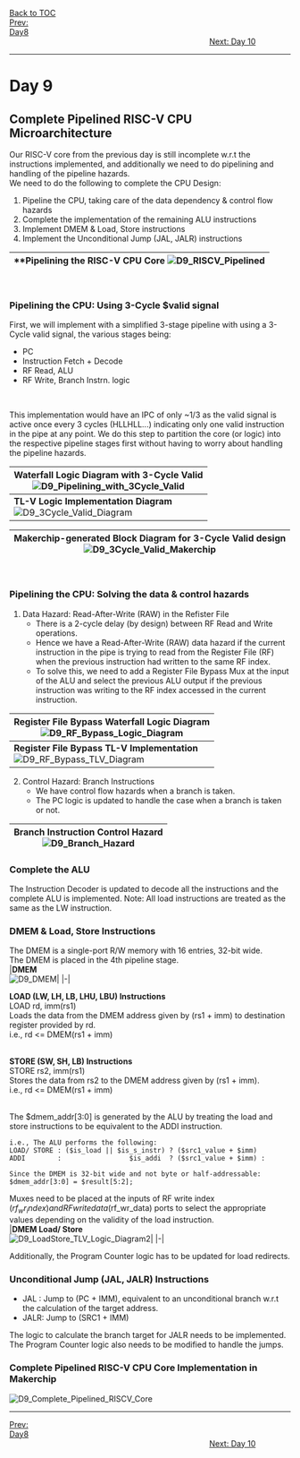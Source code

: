 [Back to TOC](../README.md)  
[Prev: Day8](Day8.md)$~~~~~~~~~~~~~~~~~~~~~~~~~~~~~~~~~~~~~~~~~~~~~~~~~~~~~~~~~~~~~~~~~~~~~~~~~~~~~~~~~~~~~~~~~~~~~~~~~~~~~~~~~~~~~~~~~~~~~~~~~~~~~~~~~~~~~~~~~~~~~~~~~~~~~~~~~~~~~~~~~~~~~~~~~~~~~~~~~~~~~~~~~~~~~~~~~~~~~~~~~~~~~~~~~~$[Next: Day 10](Day_10.md)  
_________________________________________________________________________________________________________  
# Day 9
## Complete Pipelined RISC-V CPU Microarchitecture
Our RISC-V core from the previous day is still incomplete w.r.t the instructions implemented, and additionally we need to do pipelining and handling of the pipeline hazards.  
We need to do the following to complete the CPU Design:
  1) Pipeline the CPU, taking care of the data dependency & control flow hazards
  2) Complete the implementation of the remaining ALU instructions
  3) Implement DMEM & Load, Store instructions
  4) Implement the Unconditional Jump (JAL, JALR) instructions

|**Pipelining the RISC-V CPU Core ![D9_RISCV_Pipelined](/docs/images/D9_RISCV_Pipelined.png)|
|-|
<br>

### Pipelining the CPU: Using 3-Cycle $valid signal
First, we will implement with a simplified 3-stage pipeline with using a 3-Cycle valid signal, the various stages being:  
  * PC
  * Instruction Fetch + Decode
  * RF Read, ALU
  * RF Write, Branch Instrn. logic
<br>

This implementation would have an IPC of only ~1/3 as the valid signal is active once every 3 cycles (HLLHLL...) indicating only one valid instruction in the pipe at any point. We do this step to partition the core (or logic) into the respective pipeline stages first without having to worry about handling the pipeline hazards.   

|**Waterfall Logic Diagram with 3-Cycle Valid**<br>  ![D9_Pipelining_with_3Cycle_Valid](/docs/images/D9_Pipelining_with_3Cycle_Valid.png)|
|-|
|**TL-V Logic Implementation Diagram**<br>  ![D9_3Cycle_Valid_Diagram](/docs/images/D9_3Cycle_Valid_Diagram.png)|

|**Makerchip-generated Block Diagram for 3-Cycle Valid design**<br>  ![D9_3Cycle_Valid_Makerchip](/docs/images/D9_3Cycle_Valid_Makerchip.png)|
|-|
<br>

### Pipelining the CPU: Solving the data & control hazards
  1) Data Hazard: Read-After-Write (RAW) in the Refister File
      * There is a 2-cycle delay (by design) between RF Read and Write operations.
      * Hence we have a Read-After-Write (RAW) data hazard if the current instruction in the pipe is trying to read from the Register File (RF) when the previous instruction had written to the same RF index.
      * To solve this, we need to add a Register File Bypass Mux at the input of the ALU and select the previous ALU output if the previous instruction was writing to the RF index accessed in the current instruction.

  |**Register File Bypass Waterfall Logic Diagram**<br>  ![D9_RF_Bypass_Logic_Diagram](/docs/images/D9_RF_Bypass_Logic_Diagram.png)|
  |-|
  |**Register File Bypass TL-V Implementation**<br>  ![D9_RF_Bypass_TLV_Diagram](/docs/images/D9_RF_Bypass_TLV_Diagram.png)|

  2) Control Hazard: Branch Instructions
      * We have control flow hazards when a branch is taken.
      * The PC logic is updated to handle the case when a branch is taken or not.
  
  |**Branch Instruction Control Hazard**<br>  ![D9_Branch_Hazard](/docs/images/D9_Branch_Hazard.png)|
  |-|

### Complete the ALU
The Instruction Decoder is updated to decode all the instructions and the complete ALU is implemented.
Note: All load instructions are treated as the same as the LW instruction. 

### DMEM & Load, Store Instructions
The DMEM is a single-port R/W memory with 16 entries, 32-bit wide.  
The DMEM is placed in the 4th pipeline stage.  
|**DMEM**<br>  ![D9_DMEM](/docs/images/D9_DMEM.png)|
|-|

**LOAD (LW, LH, LB, LHU, LBU) Instructions**  
LOAD rd, imm(rs1)  
Loads the data from the DMEM address given by (rs1 + imm) to destination register provided by rd.  
i.e., rd <= DMEM(rs1 + imm)  
<br>

**STORE (SW, SH, LB) Instructions**  
STORE rs2, imm(rs1)  
Stores the data from rs2 to the DMEM address given by (rs1 + imm).  
i.e., rd <= DMEM(rs1 + imm)  
<br>

The $dmem_addr[3:0] is generated by the ALU by treating the load and store instructions to be equivalent to the ADDI instruction.  
```
i.e., The ALU performs the following:
LOAD/ STORE : ($is_load || $is_s_instr) ? ($src1_value + $imm) 
ADDI        :                 $is_addi  ? ($src1_value + $imm) :

Since the DMEM is 32-bit wide and not byte or half-addressable:
$dmem_addr[3:0] = $result[5:2];
```

Muxes need to be placed at the inputs of RF write index ($rf_wr_index) and RF write data ($rf_wr_data) ports to select the appropriate values depending on the validity of the load instruction.  
|**DMEM Load/ Store**<br>  ![D9_LoadStore_TLV_Logic_Diagram2](/docs/images/D9_LoadStore_TLV_Logic_Diagram2.png)|
|-|

Additionally, the Program Counter logic has to be updated for load redirects.

### Unconditional Jump (JAL, JALR) Instructions
  * JAL : Jump to (PC + IMM), equivalent to an unconditional branch w.r.t the calculation of the target address.
  * JALR: Jump to (SRC1 + IMM)

The logic to calculate the branch target for JALR needs to be implemented.  
The Program Counter logic also needs to be modified to handle the jumps.  

### Complete Pipelined RISC-V CPU Core Implementation in Makerchip
![D9_Complete_Pipelined_RISCV_Core](/docs/images/D9_Complete_Pipelined_RISCV_Core.png)

_________________________________________________________________________________________________________  
[Prev: Day8](Day8.md)$~~~~~~~~~~~~~~~~~~~~~~~~~~~~~~~~~~~~~~~~~~~~~~~~~~~~~~~~~~~~~~~~~~~~~~~~~~~~~~~~~~~~~~~~~~~~~~~~~~~~~~~~~~~~~~~~~~~~~~~~~~~~~~~~~~~~~~~~~~~~~~~~~~~~~~~~~~~~~~~~~~~~~~~~~~~~~~~~~~~~~~~~~~~~~~~~~~~~~~~~~~~~~~~~~~$[Next: Day 10](Day_10.md)  
